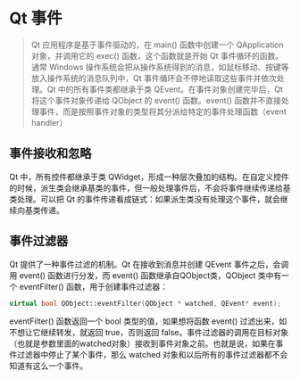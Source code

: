 # Qt 事件

> Qt 应用程序是基于事件驱动的，在 main() 函数中创建一个 QApplication 对象，并调用它的 exec() 函数，这个函数就是开始 Qt 事件循环的函数。通常 Windows 操作系统会把从操作系统得到的消息，如鼠标移动、按键等放入操作系统的消息队列中，Qt 事件循环会不停地读取这些事件并依次处理。Qt 中的所有事件类都继承于类 QEvent。在事件对象创建完毕后，Qt 将这个事件对象传递给 QObject 的 event() 函数。event() 函数并不直接处理事件，而是按照事件对象的类型将其分派给特定的事件处理函数（event handler）

## 事件接收和忽略

Qt 中，所有控件都继承于类 QWidget，形成一种层次叠加的结构。在自定义控件的时候，派生类会继承基类的事件，但一般处理事件后，不会将事件继续传递给基类处理。可以把 Qt 的事件传递看成链式：如果派生类没有处理这个事件，就会继续向基类传递。

## 事件过滤器

Qt 提供了一种事件过滤的机制。Qt 在接收到消息并创建 QEvent 事件之后，会调用 event() 函数进行分发，而 event() 函数继承自QObject类，QObject 类中有一个 eventFilter() 函数，用于创建事件过滤器：

```cpp
virtual bool QObject::eventFilter(QObject * watched, QEvent* event);
```

eventFilter() 函数返回一个 bool 类型的值，如果想将函数 event() 过滤出来，如不想让它继续转发，就返回 true，否则返回 false。事件过滤器的调用在目标对象（也就是参数里面的watched对象）接收到事件对象之前。也就是说，如果在事件过滤器中停止了某个事件，那么 watched 对象和以后所有的事件过滤器都不会知道有这么一个事件。